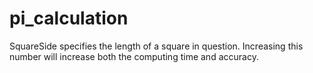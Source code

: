 # pi_calculation
SquareSide specifies the length of a square in question. 
Increasing this number will increase both the computing time and accuracy.
